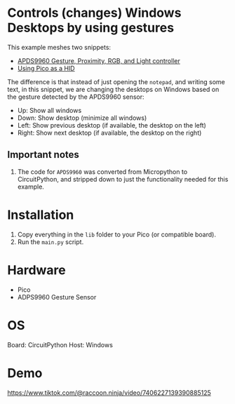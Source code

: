 # Controls (changes) Windows Desktops by using gestures
This example meshes two snippets:
- [APDS9960 Gesture, Proximity, RGB, and Light controller](../../apds9960_gesture_proximity_rgb_light_controller/readme.md)
- [Using Pico as a HID](../../pico_as_hid/readme.md)

The difference is that instead of just opening the `notepad`, and writing some text, in this snippet, we are changing
the desktops on Windows based on the gesture detected by the APDS9960 sensor:
- Up: Show all windows
- Down: Show desktop (minimize all windows)
- Left: Show previous desktop (if available, the desktop on the left)
- Right: Show next desktop (if available, the desktop on the right)

## Important notes
1. The code for `APDS9960` was converted from Micropython to CircuitPython, and stripped down to just the functionality
   needed for this example.

# Installation
1. Copy everything in the `lib` folder to your Pico (or compatible board).
2. Run the `main.py` script.

# Hardware
- Pico
- ADPS9960 Gesture Sensor

# OS
Board: CircuitPython
Host: Windows

# Demo
https://www.tiktok.com/@raccoon.ninja/video/7406227139390885125